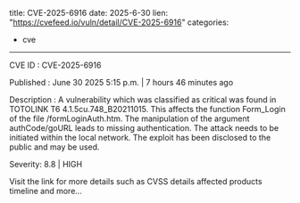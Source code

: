  
title: CVE-2025-6916
date: 2025-6-30
lien: "https://cvefeed.io/vuln/detail/CVE-2025-6916"
categories:
  - cve
---

CVE ID : CVE-2025-6916

Published :  June 30
2025
5:15 p.m. | 7 hours
46 minutes ago

Description : A vulnerability
which was classified as critical
was found in TOTOLINK T6 4.1.5cu.748_B20211015. This affects the function Form_Login of the file /formLoginAuth.htm. The manipulation of the argument authCode/goURL leads to missing authentication. The attack needs to be initiated within the local network. The exploit has been disclosed to the public and may be used.

Severity: 8.8 | HIGH

Visit the link for more details
such as CVSS details
affected products
timeline
and more...
